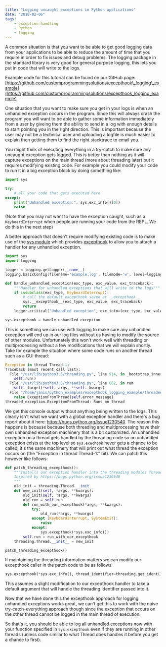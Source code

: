 ```yaml
---
title: "Logging uncaught exceptions in Python applications"
date: "2018-02-06"
tags:
    - exception-handling
    - Python
    - logging
---
```



A common situation is that you want to be able to get good logging data from your applications to be able to reduce the amount of time that you require in order to fix issues and debug problems. The logging package in the standard library is very good for general purpose logging, this lets you put in code that will write to the logs.

Example code for this tutorial can be found on our GitHub page: [https://github.com/customprogrammingsolutions/excepthook\_logging\_example](https://github.com/customprogrammingsolutions/excepthook_logging_example)

One situation that you want to make sure you get in your logs is when an unhandled exception occurs in the program. Since this will always crash the program you will want to be able to gather some information immediately from a user by giveing them the ability to send in a log with enough details to start pointing you in the right direction. This is important because the user may not be a technical user and uploading a logfile is much easier to explain then getting them to find the right stacktrace to email you.

You might think of executing everything in a try-catch to make sure any uncaught exception gets logged. This is better than nothing as it will capture exceptions on the main thread (more about threading later) but it requires modifying existing code. For example you could modify your code to run it in a big exception block by doing something like:

```python
import sys

try:
    # all your code that gets executed here
except:
    print("Unhandled exception:", sys.exc_info()[0])
    raise
```
(Note that you may not want to have the exception caught, such as a `KeyboardInterrupt` when people are running your code from the REPL. We do this in the next step)

A better approach that doesn't require modifying existing code is to make use of the [sys module](https://docs.python.org/3/library/sys.html) which provides [excepthook](https://docs.python.org/3/library/sys.html#sys.excepthook) to allow you to attach a handler for any unhandled exception.

```python
import sys
import logging

logger = logging.getLogger(__name__)
logging.basicConfig(filename='example.log', filemode='w', level=logging.DEBUG)

def handle_unhandled_exception(exc_type, exc_value, exc_traceback):
    """Handler for unhandled exceptions that will write to the logs"""
    if issubclass(exc_type, KeyboardInterrupt):
        # call the default excepthook saved at __excepthook__
        sys.__excepthook__(exc_type, exc_value, exc_traceback)
        return
    logger.critical("Unhandled exception", exc_info=(exc_type, exc_value, exc_traceback))

sys.excepthook = handle_unhandled_exception
```

This is something we can use with logging to make sure any unhandled exception will end up in our log files without us having to modify the source of other modules. Unfortunately this won't work well with threading or multiprocessing without a few modifications that we will explain shortly. Take for example the situation where some code runs on another thread such as a GUI thread:

```python
Exception in thread Thread-1:
Traceback (most recent call last):
  File "/usr/lib/python3.5/threading.py", line 914, in _bootstrap_inner
    self.run()
  File "/usr/lib/python3.5/threading.py", line 862, in run
    self._target(*self._args, **self._kwargs)
  File "/home/janis/python_examples/excepthook_logging_example/threaded_exception.py", line 9, in run
    raise ExceptionFromThread(self.error_message)
threaded_exception.ExceptionFromThread: Runs on thread
```

We get this console output without anything being written to the logs. This clearly isn't what we want with a global exception handler and there's a bug report about it here: https://bugs.python.org/issue1230540. The reason this happens is because because both threading and multiprocessing have their own unhandled exception machinery that is a bit customized. An unhandled exception on a thread gets handled by the threading code so no unhandled exception exists at the top level so `sys.exechook` never gets a chance to be called, it's the same machinery that will print out what thread the exception occurs on (the "Exception in thread Thread-1:" bit). We can patch this however like follows:

```python
def patch_threading_excepthook():
    """Installs our exception handler into the threading modules Thread object
    Inspired by https://bugs.python.org/issue1230540
    """
    old_init = threading.Thread.__init__
    def new_init(self, *args, **kwargs):
        old_init(self, *args, **kwargs)
        old_run = self.run
        def run_with_our_excepthook(*args, **kwargs):
            try:
                old_run(*args, **kwargs)
            except (KeyboardInterrupt, SystemExit):
                raise
            except:
                sys.excepthook(*sys.exc_info())
        self.run = run_with_our_excepthook
    threading.Thread.__init__ = new_init

patch_threading_excepthook()
```

If maintaining the threading information matters we can modify our excepthook caller in the patch code to be as follows:

```python
sys.excepthook(*sys.exc_info(), thread_identifier=threading.get_ident())
```

This assumes a slight modification to our excepthook handler to take a default argument that will handle the threading identifier passed into it.

Now that we have done this the excepthook approach for logging unhandled exceptions works great, we can't get this to work with the naive try-catch-everything approach though since the exception that occurs on the other thread cannot be logged in the main thread of execution.

So that's it, you should be able to log all unhandled exceptions now with your function specified in `sys.excepthook` even if they are running in other threads (unless code similar to what Thread does handles it before you get a chance to first).